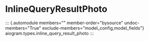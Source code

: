 # InlineQueryResultPhoto

::: {.automodule members="" member-order="bysource" undoc-members="True" exclude-members="model_config,model_fields"}
aiogram.types.inline_query_result_photo
:::
